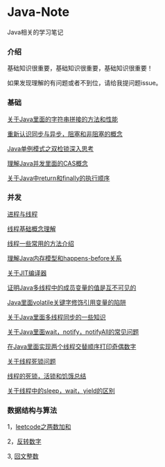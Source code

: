 # Java-Note
Java相关的学习笔记

### 介绍

基础知识很重要，基础知识很重要，基础知识很重要！

如果发现理解的有问题或者不到位，请给我提问题issue。

### 基础

[关于Java里面的字符串拼接的方法和性能](http://mp.weixin.qq.com/s?__biz=MzAxMzE4MDI0NQ==&mid=2650336017&idx=1&sn=e3408392c4f443438aae0f4072f852da&chksm=83aac72bb4dd4e3d9edb6111633cef2dad3059158bd25ce151c912899c34d24c9b9ec5eb9e4e#rd)

[重新认识同步与异步，阻塞和非阻塞的概念](https://mp.weixin.qq.com/s?__biz=MzAxMzE4MDI0NQ==&mid=2650336029&idx=1&sn=bc1f040e4bc297dbf1adb2549599b47e&chksm=83aac727b4dd4e3119e6348616a25b5b079a94889d16cdf7bdebd17948c79e835cbea87f5aca#rd)

[Java单例模式之双检锁深入思考](https://mp.weixin.qq.com/s?__biz=MzAxMzE4MDI0NQ==&mid=2650336033&idx=1&sn=ea8ad565ba06469a31b7463a2bb137a9&chksm=83aac71bb4dd4e0d6c9d59b25bda654dd1bbbd2a11884f577e4ce9589eb29cfb8ae52a023c33#rd)

[理解Java并发里面的CAS概念](https://mp.weixin.qq.com/s?__biz=MzAxMzE4MDI0NQ==&mid=2650336061&idx=1&sn=9a8201eebda9ac2bf8e6386652542b18&chksm=83aac707b4dd4e11c704cca35952d31b479d084e38629331719aa7c25bc2c4dfb1a379f023b6#rd)

[关于Java中return和finally的执行顺序](https://mp.weixin.qq.com/s?__biz=MzAxMzE4MDI0NQ==&tempkey=OTY2X0dwYUdpVld2TzBobGg4WWE4aXZJeEdnTzRqdWVPajlBRlhXT2dRUzBpRlFpTHRPMU1zTTByS1F2Z2d1MWFNaGllakFZOEI3OVR0VndSbkdnTy1hdDNSTnhlZXNjU3FRbkpoMmpHYlBNRFkwQzFMem9UOUI2alVlSkxmSC0zZFZqUG9ZOHdCREhXd0QxdmlrYXZzMk1VSUQ5SXJzdnF1RGhWSVF5d2d%2Bfg%3D%3D&chksm=03aac77d34dd4e6bd187d2cfddf3ed658f5c007985fdcbafa84d348b51605e15fa01429f47e3#rd)




### 并发

[进程与线程](http://mp.weixin.qq.com/s?__biz=MzAxMzE4MDI0NQ==&mid=2650335998&idx=1&sn=33ec033a05a312cdbd8054dc68cc922d&chksm=83aac6c4b4dd4fd2d79898ceea02afa1d593cbf5e8dd3c768a270ad723b9df935770d229b322#rd)

[线程基础概念理解](https://mp.weixin.qq.com/s?__biz=MzAxMzE4MDI0NQ==&mid=2650335993&idx=1&sn=90d11add23f427bea2eb5330967f3512&chksm=83aac6c3b4dd4fd5989d5ed0f28483cbc2262c64fbfa30b9d0295581f1a3de77409434adc668#rd)

[线程一些常用的方法介绍](https://github.com/qindongliang/qindongliang.github.io/blob/master/_posts/2018-06-27-Java%E7%BA%BF%E7%A8%8B%E7%9A%84%E5%9F%BA%E6%9C%AC%E7%9F%A5%E8%AF%86%E6%80%BB%E7%BB%93.md)

[理解Java内存模型和happens-before关系](http://mp.weixin.qq.com/s?__biz=MzAxMzE4MDI0NQ==&mid=2650336013&idx=1&sn=49879efe375c678d234c39b549057940&chksm=83aac737b4dd4e217ad316abaa586bd6b7c67ffbc08ea6e9acaba0b4005f9d15086926fb0de8#rd)

[关于JIT编译器](http://mp.weixin.qq.com/s?__biz=MzAxMzE4MDI0NQ==&mid=2650336006&idx=1&sn=c928550a172b982d7917c3d250468336&chksm=83aac73cb4dd4e2a700044e59b4200485c541aacd0ab0c6cc6482b80def2cefec66518eeb568#rd)

[证明Java多线程中的成员变量的值是互不可见的](http://mp.weixin.qq.com/s?__biz=MzAxMzE4MDI0NQ==&mid=2650336010&idx=1&sn=7fa6ab1e6b19d622697773e2ced5a0be&chksm=83aac730b4dd4e269bc3cec4a6fa7d93c15cce508e8633efbc1409f3855a173a35ca68776213#rd)

[Java里面volatile关键字修饰引用变量的陷阱](http://mp.weixin.qq.com/s?__biz=MzAxMzE4MDI0NQ==&mid=2650336021&idx=1&sn=67e5bb8bb804e3fb8f2161ad20305048&chksm=83aac72fb4dd4e3918f112a2b215956de72552576861c695861ec16f6af77b5f7ba1df22626c#rd)

[关于Java里面多线程同步的一些知识](https://mp.weixin.qq.com/s?__biz=MzAxMzE4MDI0NQ==&mid=2650336037&idx=1&sn=ae417a40a9e2c40a05e31dfab2974725&chksm=83aac71fb4dd4e0976d36b1ce6fe5ca01a9c325cf426bf0099d28d1e915e35e4f0ce12db2b16#rd)

[关于Java里面wait，notify，notifyAll的常见问题](https://mp.weixin.qq.com/s?__biz=MzAxMzE4MDI0NQ==&mid=2650336045&idx=1&sn=77e202b4ccc8a5a937c5c3188330c32b&chksm=83aac717b4dd4e0154bedfe427b06e6df1b224fe590fab20f737494014c04516191a2b5f7779#rd)

[在Java里面实现两个线程交替顺序打印奇偶数字](https://github.com/qindongliang/Java-Note/blob/master/src/main/java/concurrent/OddEvenPrintExample.java)

[关于线程死锁问题](https://mp.weixin.qq.com/s?__biz=MzAxMzE4MDI0NQ==&mid=2650336050&idx=1&sn=ae83d3cbf540ff4343f065e2f8eb14e9&chksm=83aac708b4dd4e1e26a81b5ced8942238de2d0ae865d3a4c0b735f0e5f6a1e74cb938348db06#rd)

[线程的死锁，活锁和饥饿总结](https://mp.weixin.qq.com/s?__biz=MzAxMzE4MDI0NQ==&tempkey=OTY1X1orRjkzbnIxQVhIcEFPYWlEbWw2ajZ6TUQ4UnpBS1VweTh2QnRxOHZ1RlBma2N4dkJxd3J0ZnY4V3J2a21mdDl2Ti14SmNUOUx0QnI1Mzh1cWZEaWd2SnNMRm1TZEQ2LWxvUVc4TzJaM25nNFJvekYtN2lYMUJHWWRZN19oVlQxXzFSb3ZYNy0tUW9XaHRPQkd2cHVEYXYzaExYVGM4Q2h5enR0UlF%2Bfg%3D%3D&chksm=03aac70f34dd4e193b01f5c2a5a3b451adefa48ea0375625455e0f846625304a928bb818cdbe#rd)

[关于线程中的sleep，wait，yield的区别](https://mp.weixin.qq.com/s?__biz=MzAxMzE4MDI0NQ==&mid=2650336057&idx=1&sn=5d28cc3c30e15e8397dc07936aa482fd&chksm=83aac703b4dd4e15a9cecd9313706207eb6fca13bd136e5506e6b6300725d72e5d2b3ce79ca8#rd)




### 数据结构与算法


1，[leetcode之两数加和]()

2，[反转数字]()

3, [回文整数]()



